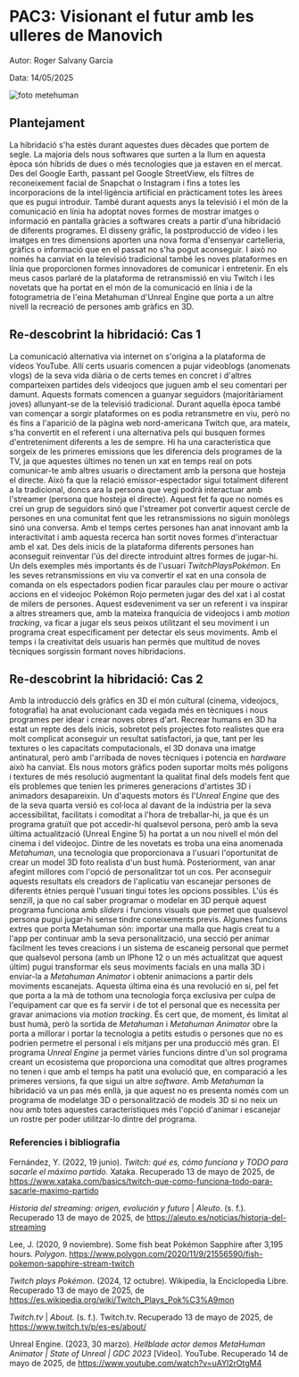 # PAC3: Visionant el futur amb les ulleres de Manovich

Autor: Roger Salvany García

Data: 14/05/2025

![foto metehuman](https://cdn.hobbyconsolas.com/sites/navi.axelspringer.es/public/media/image/2021/02/unreal-engine-metahuman-creator-2228569.jpg?tf=3840x)

## Plantejament

La hibridació s'ha estès durant aquestes dues dècades que portem de segle. La majoria dels nous softwares que surten a la llum en aquesta època són híbrids de dues o més tecnologies que ja estaven en el mercat. Des del Google Earth, passant pel Google StreetView, els filtres de reconeixement facial de Snapchat o Instagram i fins a totes les incorporacions de la intel·ligència artificial en pràcticament totes les àrees que es pugui introduir. També durant aquests anys la televisió i el món de la comunicació en línia ha adoptat noves formes de mostrar imatges o informació en pantalla gràcies a softwares creats a partir d'una hibridació de diferents programes. El disseny gràfic, la postproducció de vídeo i les imatges en tres dimensions aporten una nova forma d'ensenyar cartelleria, gràfics o informació que en el passat no s'ha pogut aconseguir. I això no només ha canviat en la televisió tradicional també les noves plataformes en línia que proporcionen formes innovadores de comunicar i entretenir. En els meus casos parlaré de la plataforma de retransmissió en viu Twitch i les novetats que ha portat en el món de la comunicació en línia i de la fotogrametria de l'eina Metahuman d'Unreal Engine que porta a un altre nivell la recreació de persones amb gràfics en 3D. 

## Re-descobrint la hibridació: Cas 1

La comunicació alternativa via internet on s'origina a la plataforma de vídeos YouTube. Allí certs usuaris comencen a pujar videoblogs (anomenats vlogs) de la seva vida diària o de certs temes en concret i d'altres comparteixen partides dels videojocs que juguen amb el seu comentari per damunt. Aquests formats comencen a guanyar seguidors (majoritàriament joves) allunyant-se de la televisió tradicional. Durant aquella època també van començar a sorgir plataformes on es podia retransmetre en viu, però no és fins a l'aparició de la pàgina web nord-americana Twitch que, ara mateix, s'ha convertit en el referent i una alternativa pels qui busquen formes d'entreteniment diferents a les de sempre. Hi ha una característica que sorgeix de les primeres emissions que les diferencia dels programes de la TV, ja que aquestes últimes no tenen un xat en temps real on pots comunicar-te amb altres usuaris o directament amb la persona que hosteja el directe. Això fa que la relació emissor-espectador sigui totalment diferent a la tradicional, doncs ara la persona que vegi podrà interactuar amb l'streamer (persona que hosteja el directe). Aquest fet fa que no només es creí un grup de seguidors sinó que l'streamer pot convertir aquest cercle de persones en una comunitat fent que les retransmissions no siguin monòlegs sinó una conversa. Amb el temps certes persones han anat innovant amb la interactivitat i amb aquesta recerca han sortit noves formes d'interactuar amb el xat. Des dels inicis de la plataforma diferents persones han aconseguit reinventar l'ús del directe introduint altres formes de jugar-hi. Un dels exemples més importants és de l'usuari *TwitchPlaysPokémon*. En les seves retransmissions en viu va convertir el xat en una consola de comanda on els espectadors podien ficar paraules clau per moure o activar accions en el videojoc Pokémon Rojo permeten jugar des del xat i al costat de milers de persones. Aquest esdeveniment va ser un referent i va inspirar a altres streamers que, amb la mateixa franquícia de videojocs i amb *motion tracking*, va ficar a jugar els seus peixos utilitzant el seu moviment i un programa creat específicament per detectar els seus moviments. Amb el temps i la creativitat dels usuaris han permès que multitud de noves tècniques sorgissin formant noves hibridacions.


## Re-descobrint la hibridació: Cas 2

Amb la introducció dels gràfics en 3D el món cultural (cinema, videojocs, fotografia) ha anat evolucionant cada vegada més en tècniques i nous programes per idear i crear noves obres d'art. Recrear humans en 3D ha estat un repte des dels inicis, sobretot pels projectes foto realistes que era molt complicat aconseguir un resultat satisfactori, ja que, tant per les textures o les capacitats computacionals, el 3D donava una imatge antinatural, però amb l'arribada de noves tècniques i potencia en *hardware* això ha canviat. Els nous motors gràfics poden suportar molts més polígons i textures de més resolució augmentant la qualitat final dels models fent que els problemes que tenien les primeres generacions d'artistes 3D i animadors desapareixin. Un d'aquests motors és l'*Unreal Engine* que des de la seva quarta versió es col·loca al davant de la indústria per la seva accessibilitat, facilitats i comoditat a l'hora de treballar-hi, ja que és un programa gratuït que pot accedir-hi qualsevol persona, però amb la seva última actualització (Unreal Engine 5) ha portat a un nou nivell el món del cinema i del videojoc. Dintre de les novetats es troba una eina anomenada *Metahuman*, una tecnologia que proporcionava a l'usuari l'oportunitat de crear un model 3D foto realista d'un bust humà. Posteriorment, van anar afegint millores com l'opció de personalitzar tot un cos. Per aconseguir aquests resultats els creadors de l'aplicatiu van escanejar persones de diferents ètnies perquè l'usuari tingui totes les opcions possibles. L'ús és senzill, ja que no cal saber programar o modelar en 3D perquè aquest programa funciona amb *sliders* i funcions visuals que permet que qualsevol persona pugui jugar-hi sense tindre coneixements previs. Algunes funcions extres que porta Metahuman són: importar una malla que hagis creat tu a l'app per continuar amb la seva personalització, una secció per animar fàcilment les teves creacions i un sistema de escaneig personal que permet que qualsevol persona (amb un IPhone 12 o un més actualitzat que aquest últim) pugui transformar els seus moviments facials en una malla 3D i enviar-la a *Metahuman Animator* i obtenir animacions a partir dels moviments escanejats. Aquesta última eina és una revolució en si, pel fet que porta a la mà de tothom una tecnologia força exclusiva per culpa de l'equipament car que es fa servir i de tot el personal que es necessita per gravar animacions via *motion tracking*. És cert que, de moment, és limitat al bust humà, però la sortida de *Metahuman* i *Metahuman Animator* obre la porta a millorar i portar la tecnologia a petits estudis o persones que no es podrien permetre el personal i els mitjans per una producció més gran. El programa *Unreal Engine* ja permet vàries funcions dintre d'un sol programa creant un ecosistema que proporciona una comoditat que altres programes no tenen i que amb el temps ha patit una evolució que, en comparació a les primeres versions, fa que sigui un altre *software*. Amb *Metahuman* la hibridació va un pas més enllà, ja que aquest no es presenta només com un programa de modelatge 3D o personalització de models 3D si no neix un nou amb totes aquestes característiques més l'opció d'animar i escanejar un rostre per poder utilitzar-lo dintre del programa.

### Referencies i bibliografia 

Fernández, Y. (2022, 19 junio). *Twitch: qué es, cómo funciona y TODO para sacarle el máximo partido.* Xataka. Recuperado 13 de mayo de 2025, de https://www.xataka.com/basics/twitch-que-como-funciona-todo-para-sacarle-maximo-partido

*Historia del streaming: origen, evolución y futuro* | *Aleuto*. (s. f.). Recuperado 13 de mayo de 2025, de https://aleuto.es/noticias/historia-del-streaming

Lee, J. (2020, 9 noviembre). Some fish beat Pokémon Sapphire after 3,195 hours. *Polygon*. https://www.polygon.com/2020/11/9/21556590/fish-pokemon-sapphire-stream-twitch

*Twitch plays Pokémon*. (2024, 12 octubre). Wikipedia, la Enciclopedia Libre. Recuperado 13 de mayo de 2025, de https://es.wikipedia.org/wiki/Twitch_Plays_Pok%C3%A9mon

*Twitch.tv* | *About.* (s. f.). Twitch.tv. Recuperado 13 de mayo de 2025, de https://www.twitch.tv/p/es-es/about/

Unreal Engine. (2023, 30 marzo). *Hellblade actor demos MetaHuman Animator | State of Unreal | GDC 2023* [Vídeo]. YouTube. Recuperado 14 de mayo de 2025, de https://www.youtube.com/watch?v=uAYl2rOtgM4
